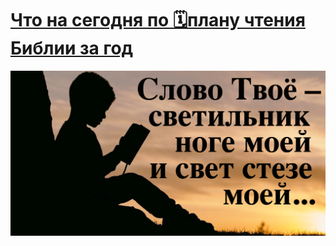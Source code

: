 # [Что на сегодня по 🗓плану чтения Библии за год](https://novchurch.github.io/today/)

<p align="center">
 <img src="img/card.png">
</p>
